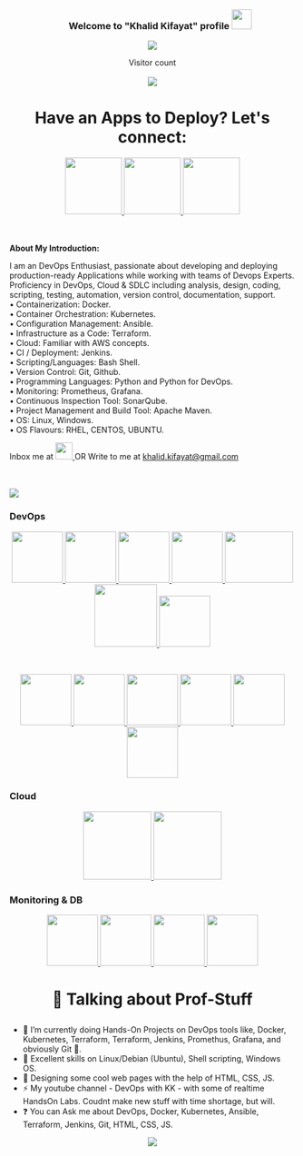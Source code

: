 
<p align="center">
 <img src="https://user-images.githubusercontent.com/78950897/207810282-7e969b54-a869-4a61-8a6a-37a90187f581.jpg" alt "Hi">
 
 <h3 align="center">
  &nbsp;&nbsp;&nbsp;&nbsp;&nbsp;&nbsp;&nbsp;Welcome to "Khalid Kifayat" profile
  <img src="https://media.giphy.com/media/hvRJCLFzcasrR4ia7z/giphy.gif" width="35">
</h3>
 
</p>

<p align="center">
<!--   <a href="https://github.com/DenverCoder1/readme-typing-svg"> -->
    <img src="https://readme-typing-svg.herokuapp.com?color=E22FE4&width=380&height=45&lines=DevOps+Enthusiast;Always+Learning+New+Things;Empowering+Others;Nice+To+Meet+You+...&center=true"></a>

</p>

<p align="center"> 
  Visitor count<br>
  <br>
  <img src="https://profile-counter.glitch.me/khalid-kifayat/count.svg" />
</p>



<h1 align="center" >Have an Apps to Deploy? Let's connect:</h1>


<div  align="center" gap="20px">
<a href="https://www.linkedin.com/in/khalid-kifayat/">
<img width="100px" src="https://img.shields.io/badge/-%2312100E.svg?&logo=linkedin&logoColor=white" />
</a>

 <a href="https://youtube.com/@dwkk">
<img  width="100px" src="https://img.shields.io/badge/-%2312100E.svg?&logo=youtube&logoColor=white" />
</a>

<a href="https://github.com/khalid-kifayat">
<img  width="100px" src="https://img.shields.io/badge/-%2312100E.svg?&logo=github&logoColor=white" />
</a>
</div>

<br >
<br />

**About My Introduction:**

I am an DevOps Enthusiast, passionate about developing and deploying production-ready Applications while working with teams of Devops Experts. Proficiency in DevOps, Cloud & SDLC including analysis, design, coding, scripting, testing, automation, version control, documentation, support.<br>
• Containerization: Docker.<br>
• Container Orchestration: Kubernetes.<br>
• Configuration Management: Ansible.<br>
• Infrastructure as a Code: Terraform.<br>
• Cloud: Familiar with AWS concepts.<br>
• CI / Deployment: Jenkins.<br>
• Scripting/Languages: Bash Shell.<br>
• Version Control: Git, Github.<br>
• Programming Languages: Python and Python for DevOps.<br>
• Monitoring: Prometheus, Grafana.<br>
• Continuous Inspection Tool: SonarQube.<br>
• Project Management and Build Tool: Apache Maven.<br> 
• OS: Linux, Windows.<br>
• OS Flavours: RHEL, CENTOS, UBUNTU.<br>

Inbox me at <a href="https://www.linkedin.com/in/khalid-kifayat/">
<img width="30px" src="https://img.shields.io/badge/-%2312100E.svg?&logo=linkedin&logoColor=white" />
</a> OR Write to me at khalid.kifayat@gmail.com<br>
<br >
<br />

<p align="center">
	
  [![](https://github-readme-activity-graph.cyclic.app/graph?username=khalid-kifayat&theme=react-dark)](https://github.com/khalid-kifayat/github-readme-activity-graph)
</p>


### DevOps

<p align="center">
<a href="https://www.linux.org/" target="_blank" >
    <img src="https://www.vectorlogo.zone/logos/linux/linux-icon.svg"  height="90" />
  </a>
   <a href="https://aws.amazon.com/" target="_blank" >
    <img src="https://www.vectorlogo.zone/logos/amazon_aws/amazon_aws-icon.svg"  height="90" />
  </a>
  </a>
  <a href="https://kubernetes.io/" target="_blank" >
    <img src="https://raw.githubusercontent.com/itsksaurabh/itsksaurabh/master/assets/k8s.gif"  height="90" />
  </a>
  <a href="https://docs.gitlab.com/ee/ci/" target="_blank" >
    <img src="https://raw.githubusercontent.com/itsksaurabh/itsksaurabh/master/assets/cicd.gif"  height="90" />
  </a>
  <a href="https://www.terraform.io/" target="_blank" >
    <img src="https://raw.githubusercontent.com/itsksaurabh/itsksaurabh/master/assets/terraform.gif" height="90" width="120" />
  </a>
   </a>
    <a href="https://www.jenkins.io/" target="_blank" >
    <img src="https://raw.githubusercontent.com/DARK-art108/ItsRitesh/master/assets/ll.png" height="110" />
  </a>
  <a href="https://www.ansible.com/" target="_blank" >
    <img src="https://www.vectorlogo.zone/logos/ansible/ansible-icon.svg"  height="90" />
  </a>
 </p> 
<br>
<p align="center">
  <a href="https://python.org/" target="_blank" >
    <img src="https://media1.giphy.com/media/KAq5w47R9rmTuvWOWa/giphy.gif"  height="90" />
  </a>
  <a href="https://www.docker.com/" target="_blank" >
    <img src="https://raw.githubusercontent.com/itsksaurabh/itsksaurabh/master/assets/docker.gif"  height="90" /> 
  </a>
  
  <a href="https://www.djangoproject.com/" target="_blank" >
    <img src="https://www.edgica.com/wp-content/files/django-logo-big.jpg"  height="90" /> 
  </a>
  
  <a href="https://docs.gitlab.com/ee/ci/" target="_blank" >
    <img src="https://raw.githubusercontent.com/itsksaurabh/itsksaurabh/master/assets/cicd.gif"  height="90" />
  </a>
  <a href="https://grpc.io/" target="_blank" >
    <img src="https://raw.githubusercontent.com/itsksaurabh/itsksaurabh/master/assets/grpc.gif"  height="90" />
  </a>
  <a href="https://www.w3.org/wiki/The_web_standards_model_-_HTML_CSS_and_JavaScript" target="_blank" >
    <img src="https://raw.githubusercontent.com/itsksaurabh/itsksaurabh/master/assets/html-css-js.png" height="90" />
  </a>
 </p>
  
### Cloud
  
 <p align="center">
  <a href="https://aws.amazon.com/" target="_blank" >
    <img src="https://raw.githubusercontent.com/itsksaurabh/itsksaurabh/master/assets/aws.gif"  height="120" />
  </a>
  <a href="https://m.do.co/c/3bc2250b7076" target="_blank" >
    <img src="https://raw.githubusercontent.com/itsksaurabh/itsksaurabh/master/assets/do.gif"  height="120" />
  </a> 
 </p>
  
### Monitoring & DB
  
  <p align="center">
  <a href="https://prometheus.io/" target="_blank" >
    <img src="https://raw.githubusercontent.com/itsksaurabh/itsksaurabh/master/assets/prometheus.gif" height="90" />
  </a>
  <a href="https://www.influxdata.com/" target="_blank" >
    <img src="https://raw.githubusercontent.com/itsksaurabh/itsksaurabh/master/assets/influxdata.gif" height="90" />
  </a>
    <a href="https://www.postgresql.org" target="_blank" >
    <img src="https://www.postgresql.org/media/img/about/press/elephant.png" height="90" />
  </a>
  </a>
    <a href="https://www.mongodb.com/" target="_blank" >
    <img src="https://www.logolynx.com/images/logolynx/cf/cf72126a3551b816d617a06ffb01388b.png" height="90" />
  </a>
  
</p>
</div>
<p align="center">

<h1 align="center">
 
 👋 Talking about Prof-Stuff

</h1>
 
 </p>

- 👀 I’m currently doing Hands-On Projects on DevOps tools like, Docker, Kubernetes, Terraform, Terraform, Jenkins, Promethus, Grafana,  and obviously Git 🤠.
- 🌱 Excellent skills on Linux/Debian (Ubuntu), Shell scripting, Windows OS.                                                                                           
- 👯 Designing some cool web pages with the help of HTML, CSS, JS.
- ⚡️ My youtube channel - DevOps with KK - with some of realtime HandsOn Labs. Coudnt make new stuff with time shortage, but will.
- ❓  You can Ask me about DevOps, Docker, Kubernetes, Ansible, Terraform, Jenkins, Git, HTML, CSS, JS.

<p align="center">                                                                                              
<img src="https://liveimages.algoworks.com/new-algoworks/wp-content/uploads/2022/04/21121916/gif-integration-deployment-min.gif"></img>
</p>
